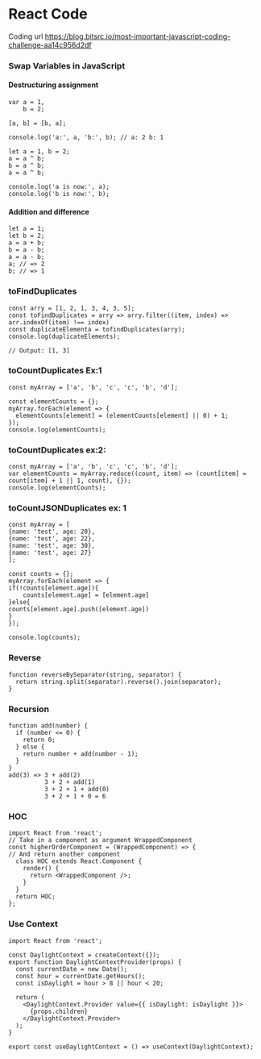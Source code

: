 # React Code
Coding url https://blog.bitsrc.io/most-important-javascript-coding-challenge-aa14c956d2df
### Swap Variables in JavaScript
####  Destructuring assignment
```
var a = 1,
    b = 2;

[a, b] = [b, a];

console.log('a:', a, 'b:', b); // a: 2 b: 1

let a = 1, b = 2;
a = a ^ b;
b = a ^ b;
a = a ^ b;
    
console.log('a is now:', a);
console.log('b is now:', b);
```
####  Addition and difference
```
let a = 1;
let b = 2;
a = a + b;
b = a - b;
a = a - b;
a; // => 2
b; // => 1
```
### toFindDuplicates
```
const arry = [1, 2, 1, 3, 4, 3, 5];
const toFindDuplicates = arry => arry.filter((item, index) => arr.indexOf(item) !== index)
const duplicateElementa = tofindDuplicates(arry);
console.log(duplicateElements);

// Output: [1, 3]
```
### toCountDuplicates Ex:1
```
const myArray = ['a', 'b', 'c', 'c', 'b', 'd'];

const elementCounts = {};
myArray.forEach(element => {
  elementCounts[element] = (elementCounts[element] || 0) + 1;
});
console.log(elementCounts);
```
### toCountDuplicates ex:2:
```
const myArray = ['a', 'b', 'c', 'c', 'b', 'd'];
var elementCounts = myArray.reduce((count, item) => (count[item] = count[item] + 1 || 1, count), {});
console.log(elementCounts);
```
### toCountJSONDuplicates ex: 1
```
const myArray = [
{name: 'test', age: 20},
{name: 'test', age: 22},
{name: 'test', age: 30},
{name: 'test', age: 27}
];

const counts = {};
myArray.forEach(element => {
if(!counts[element.age]){
	counts[element.age] = [element.age]
}else{
counts[element.age].push([element.age])
} 
});

console.log(counts);
```
 
### Reverse
```
function reverseBySeparator(string, separator) {
  return string.split(separator).reverse().join(separator);
}
```

### Recursion
```
function add(number) {
  if (number <= 0) {
    return 0;
  } else {
    return number + add(number - 1);
  }
}
add(3) => 3 + add(2)
          3 + 2 + add(1)
          3 + 2 + 1 + add(0)
          3 + 2 + 1 + 0 = 6 
```
### HOC
```
import React from 'react';
// Take in a component as argument WrappedComponent
const higherOrderComponent = (WrappedComponent) => {
// And return another component
  class HOC extends React.Component {
    render() {
      return <WrappedComponent />;
    }
  }
  return HOC;
};

```

### Use Context
```
import React from 'react';

const DaylightContext = createContext({});
export function DaylightContextProvider(props) {
  const currentDate = new Date();
  const hour = currentDate.getHours();
  const isDaylight = hour > 8 || hour < 20;
  
  return (
    <DaylightContext.Provider value={{ isDaylight: isDaylight }}>
      {props.children}
    </DaylightContext.Provider>
  );
}

export const useDaylightContext = () => useContext(DaylightContext);
```
